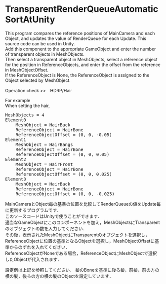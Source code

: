 # TransparentRenderQueueAutomaticSortAtUnity
This program compares the reference positions of MainCamera and each Object, and updates the value of RenderQueue for each Update.
This source code can be used in Unity.  
Add this component to the appropriate GameObject and enter the number of transparent objects in MeshObjects.  
Then select a transparent object in MeshObjects, select a reference object for the position in ReferenceObjects, and enter the offset from the reference in MeshObjectOffset.  
If the ReferenceObject is None, the ReferenceObject is assigned to the Object selected by MeshObject.  

Operation check >>　HDRP/Hair

For example  
When setting the hair,

<pre>
MeshObjects = 4  
Element0  
    MeshObject = HairBack  
    ReferenceObject = HairBone  
    ReferenceObjectOffset = (0, 0, -0.05)  
Element1  
    MeshObject = HairBangs  
    ReferenceObject = HairBone  
    ReferenceObjectOffset = (0, 0, 0.05)  
Element2  
    MeshObject = HairFront  
    ReferenceObject = HairBone  
    ReferenceObjectOffset = (0, 0, 0.025)  
Element3  
    MeshObject = HairBack  
    ReferenceObject = HairBone  
    ReferenceObjectOffset = (0, 0, -0.025)  
</pre>

MainCameraとObject毎の基準の位置を比較してRenderQueueの値をUpdate毎に更新するプログラムです．  
このソースコードはUnityで使うことができます．  
適当なGameObjectにこのコンポーネントを加え，MeshObjectsにTransparentのオブジェクトの数を入力してください．  
その後，表示されたMeshObjectにTransparentのオブジェクトを選択し，ReferenceObjectに位置の基準となるObjectを選択し，MeshObjectOffsetに基準からのずれを入れてください．  
ReferenceObjectがNoneである場合，ReferenceObjectにMeshObjectで選択したObjectが代入されます．  

設定例は上記を参照してください．
髪のBoneを基準に後ろ髪，前髪，前の方の横の髪，後ろの方の横の髪のObjectを設定しています．
